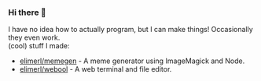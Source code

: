 ### Hi there 👋
I have no idea how to actually program, but I can make things! Occasionally they even work.<br>
 (cool) stuff I made:<br>
  - [elimerl/memegen](https://github.com/elimerl/memegen) - A meme generator using ImageMagick and Node.<br>
  - [elimerl/webool](https://github.com/elimerl/webool) - A web terminal and file editor.<br>
